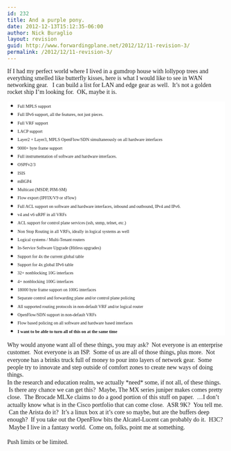 ```yaml
---
id: 232
title: And a purple pony.
date: 2012-12-13T15:12:35-06:00
author: Nick Buraglio
layout: revision
guid: http://www.forwardingplane.net/2012/12/11-revision-3/
permalink: /2012/12/11-revision-3/
---
```

<span style="font-family: Times, Times New Roman, serif;">If I had my perfect world where I lived in a gumdrop house with lollypop trees and everything smelled like butterfly kisses, here is what I would like to see in WAN networking gear.   I can build a list for LAN and edge gear as well.  It&#8217;s not a golden rocket ship I&#8217;m looking for.  OK, maybe it is. </span>

<ul style="background-color: white; line-height: 17.33333396911621px;">
  <li style="line-height: 13pt; margin: 0px; padding: 0px;">
    <span style="font-family: Times, Times New Roman, serif; font-size: x-small;">Full MPLS support </span>
  </li>
  <li style="line-height: 13pt; margin: 0px; padding: 0px;">
    <span style="font-family: Times, Times New Roman, serif; font-size: x-small;">Full IPv6 support, all the features, not just pieces.    </span>
  </li>
  <li style="line-height: 13pt; margin: 0px; padding: 0px;">
    <span style="font-family: Times, Times New Roman, serif; font-size: x-small;">Full VRF support </span>
  </li>
  <li style="line-height: 13pt; margin: 0px; padding: 0px;">
    <span style="font-family: Times, Times New Roman, serif; font-size: x-small;">LACP support</span>
  </li>
  <li style="line-height: 13pt; margin: 0px; padding: 0px;">
    <span style="font-family: Times, Times New Roman, serif; font-size: x-small;">Layer2 + Layer3, MPLS OpenFlow/SDN simultaneously on all hardware interfaces</span>
  </li>
  <li style="line-height: 13pt; margin: 0px; padding: 0px;">
    <span style="font-family: Times, Times New Roman, serif; font-size: x-small;">9000+ byte frame support</span>
  </li>
  <li style="line-height: 13pt; margin: 0px; padding: 0px;">
    <span style="font-family: Times, Times New Roman, serif; font-size: x-small;">Full instrumentation of software and hardware interfaces.</span>
  </li>
  <li style="line-height: 13pt; margin: 0px; padding: 0px;">
    <span style="font-family: Times, Times New Roman, serif; font-size: x-small;">OSPFv2/3</span>
  </li>
  <li style="line-height: 13pt; margin: 0px; padding: 0px;">
    <span style="font-family: Times, Times New Roman, serif; font-size: x-small;">ISIS</span>
  </li>
  <li style="line-height: 13pt; margin: 0px; padding: 0px;">
    <span style="font-family: Times, Times New Roman, serif; font-size: x-small;">mBGP4</span>
  </li>
  <li style="line-height: 13pt; margin: 0px; padding: 0px;">
    <span style="font-family: Times, Times New Roman, serif; font-size: x-small;">Multicast (MSDP, PIM-SM)</span>
  </li>
  <li style="line-height: 13pt; margin: 0px; padding: 0px;">
    <span style="font-family: Times, Times New Roman, serif; font-size: x-small;">Flow export (IPFIX/V9 or sFlow)</span>
  </li>
  <li style="line-height: 13pt; margin: 0px; padding: 0px;">
    <span style="font-family: Times, Times New Roman, serif; font-size: x-small;">Full ACL support on software and hardware interfaces, inbound and outbound, IPv4 and IPv6.</span>
  </li>
  <li style="line-height: 13pt; margin: 0px; padding: 0px;">
    <span style="font-family: Times, Times New Roman, serif; font-size: x-small;">v4 and v6 uRPF in all VRFs</span>
  </li>
  <li style="line-height: 13pt; margin: 0px; padding: 0px;">
    <span style="font-family: Times, Times New Roman, serif; font-size: x-small;">ACL support for control plane services (ssh, snmp, telnet, etc.)</span>
  </li>
  <li style="line-height: 13pt; margin: 0px; padding: 0px;">
    <span style="font-family: Times, Times New Roman, serif; font-size: x-small;">Non Stop Routing in all VRFs, ideally in logical systems as well  </span>
  </li>
  <li style="line-height: 13pt; margin: 0px; padding: 0px;">
    <span style="font-family: Times, Times New Roman, serif; font-size: x-small;">Logical systems / Multi-Tenant routers</span>
  </li>
  <li style="line-height: 13pt; margin: 0px; padding: 0px;">
    <span style="font-family: Times, Times New Roman, serif; font-size: x-small;">In-Service Software Upgrade (Hitless upgrades)</span>
  </li>
  <li style="line-height: 13pt; margin: 0px; padding: 0px;">
    <span style="font-family: Times, Times New Roman, serif; font-size: x-small;">Support for 4x the current global table</span>
  </li>
  <li style="line-height: 13pt; margin: 0px; padding: 0px;">
    <span style="font-family: Times, Times New Roman, serif; font-size: x-small;">Support for 4x global IPv6 table</span>
  </li>
  <li style="line-height: 13pt; margin: 0px; padding: 0px;">
    <span style="font-family: Times, Times New Roman, serif; font-size: x-small;">32+ nonblocking 10G interfaces</span>
  </li>
  <li style="line-height: 13pt; margin: 0px; padding: 0px;">
    <span style="font-family: Times, Times New Roman, serif; font-size: x-small;">4+ nonblocking 100G interfaces</span>
  </li>
  <li style="line-height: 13pt; margin: 0px; padding: 0px;">
    <span style="font-family: Times, Times New Roman, serif; font-size: x-small;">18000 byte frame support on 100G interfaces</span>
  </li>
  <li style="line-height: 13pt; margin: 0px; padding: 0px;">
    <span style="font-family: Times, Times New Roman, serif; font-size: x-small;">Separate control and forwarding plane and/or control plane policing</span>
  </li>
  <li style="line-height: 13pt; margin: 0px; padding: 0px;">
    <span style="font-family: Times, Times New Roman, serif; font-size: x-small;">All supported routing protocols in non-default VRF and/or logical router</span>
  </li>
  <li style="line-height: 13pt; margin: 0px; padding: 0px;">
    <span style="font-family: Times, Times New Roman, serif; font-size: x-small;">OpenFlow/SDN support in non-default VRFs</span>
  </li>
  <li style="line-height: 13pt; margin: 0px; padding: 0px;">
    <span style="font-family: Times, Times New Roman, serif; font-size: x-small;">Flow based policing on all software and hardware based interfaces</span>
  </li>
  <li style="line-height: 13pt; margin: 0px; padding: 0px;">
    <strong><span style="font-family: Times, Times New Roman, serif; font-size: x-small;">I want to be able to turn all of this on at the same time </span></strong>
  </li>
</ul>

<div>
  <span style="font-family: Times, Times New Roman, serif;"><span style="line-height: 17.33333396911621px;">Why would anyone want all of these things, you may ask?  Not everyone is an enterprise customer.  Not everyone is an ISP.  Some of us are all of those things, plus more.  Not everyone has a brinks truck full of money to pour into layers of network gear.  Some people try to innovate and step outside of comfort zones to create new ways of doing things.  </span></span>
</div>

<div>
  <span style="font-family: Times, Times New Roman, serif;"><span style="line-height: 17.33333396911621px;">In the research and education realm, we actually *need* some, if not all, of these things.  Is there any chance we can get this?  Maybe, The MX series juniper makes comes pretty close.  The Brocade MLXe claims to do a good portion of this stuff on paper.  &#8230;I don&#8217;t actually know what is in the Cisco portfolio that can come close.  ASR 9K?  You tell me.  Can the Arista do it?  It&#8217;s a linux box at it&#8217;s core so maybe, but are the buffers deep enough?  If you take out the OpenFlow bits the Alcatel-Lucent can probably do it.  H3C?  Maybe I live in a fantasy world.  Come on, folks, point me at something.  </span></span>
</div>

<div>
  <span style="font-family: Times, Times New Roman, serif;"><span style="line-height: 17.33333396911621px;"><br /> </span></span>
</div>

<div>
  <span style="font-family: Times, 'Times New Roman', serif; line-height: 17.33333396911621px;">Push limits or be limited.  </span>
</div>

<div>
  <span style="font-family: Times, 'Times New Roman', serif; line-height: 17.33333396911621px;"><br /> </span>
</div>

<div>
</div>